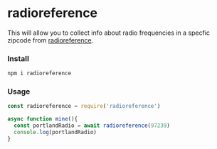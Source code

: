 # radioreference

This will allow you to collect info about radio frequencies in a specfic zipcode from [radioreference](https://www.radioreference.com/).


### Install

```sh
npm i radioreference
```

### Usage

```js
const radioreference = require('radioreference')

async function mine(){
  const portlandRadio = await radioreference(97239)
  console.log(portlandRadio)
}
```